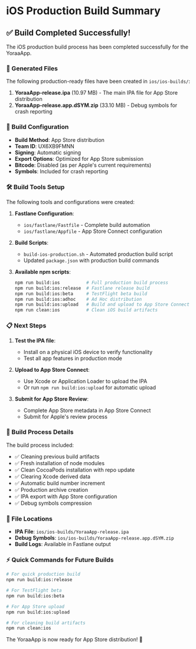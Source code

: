 # iOS Production Build Summary

## ✅ Build Completed Successfully!

The iOS production build process has been completed successfully for the YoraaApp.

### 📱 Generated Files

The following production-ready files have been created in `ios/ios-builds/`:

1. **YoraaApp-release.ipa** (10.97 MB) - The main IPA file for App Store distribution
2. **YoraaApp-release.app.dSYM.zip** (33.10 MB) - Debug symbols for crash reporting

### 🚀 Build Configuration

- **Build Method**: App Store distribution
- **Team ID**: UX6XB9FMNN
- **Signing**: Automatic signing
- **Export Options**: Optimized for App Store submission
- **Bitcode**: Disabled (as per Apple's current requirements)
- **Symbols**: Included for crash reporting

### 🛠️ Build Tools Setup

The following tools and configurations were created:

1. **Fastlane Configuration**:
   - `ios/fastlane/Fastfile` - Complete build automation
   - `ios/fastlane/Appfile` - App Store Connect configuration

2. **Build Scripts**:
   - `build-ios-production.sh` - Automated production build script
   - Updated `package.json` with production build commands

3. **Available npm scripts**:
   ```bash
   npm run build:ios          # Full production build process
   npm run build:ios:release  # Fastlane release build
   npm run build:ios:beta     # TestFlight beta build
   npm run build:ios:adhoc    # Ad Hoc distribution
   npm run build:ios:upload   # Build and upload to App Store Connect
   npm run clean:ios          # Clean iOS build artifacts
   ```

### 📋 Next Steps

1. **Test the IPA file**:
   - Install on a physical iOS device to verify functionality
   - Test all app features in production mode

2. **Upload to App Store Connect**:
   - Use Xcode or Application Loader to upload the IPA
   - Or run `npm run build:ios:upload` for automatic upload

3. **Submit for App Store Review**:
   - Complete App Store metadata in App Store Connect
   - Submit for Apple's review process

### 🔧 Build Process Details

The build process included:
- ✅ Cleaning previous build artifacts
- ✅ Fresh installation of node modules
- ✅ Clean CocoaPods installation with repo update
- ✅ Clearing Xcode derived data
- ✅ Automatic build number increment
- ✅ Production archive creation
- ✅ IPA export with App Store configuration
- ✅ Debug symbols compression

### 📂 File Locations

- **IPA File**: `ios/ios-builds/YoraaApp-release.ipa`
- **Debug Symbols**: `ios/ios-builds/YoraaApp-release.app.dSYM.zip`
- **Build Logs**: Available in Fastlane output

### ⚡ Quick Commands for Future Builds

```bash
# For quick production build
npm run build:ios:release

# For TestFlight beta
npm run build:ios:beta

# For App Store upload
npm run build:ios:upload

# For cleaning build artifacts
npm run clean:ios
```

The YoraaApp is now ready for App Store distribution! 🎉
